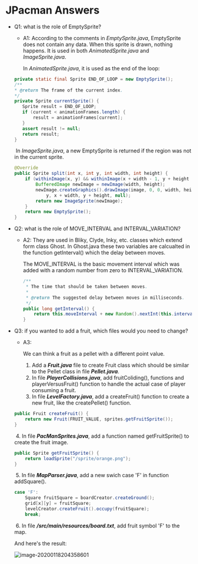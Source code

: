 # JPacman Answers

+ Q1: what is the role of EmptySprite?

  + A1: According to the comments in *EmptySprite.java*, EmptySprite does not contain any data. When this sprite is drawn, nothing happens. It is used in both *AnimatedSprite.java* and *ImageSprite.java*. 

    In *AnimatedSprite.java*, it is used as the end of the loop:

   ```java
  private static final Sprite END_OF_LOOP = new EmptySprite();
  /**
  * @return The frame of the current index.
  */
  private Sprite currentSprite() {
      Sprite result = END_OF_LOOP;
      if (current < animationFrames.length) {
          result = animationFrames[current];
      }
      assert result != null;
      return result;
  }
   ```

  ​		In *ImageSprite.java*, a new EmptySprite is returned if the region was not in the current sprite.
  
  ```java
  @Override
  public Sprite split(int x, int y, int width, int height) {
      if (withinImage(x, y) && withinImage(x + width - 1, y + height - 1)) {
          BufferedImage newImage = newImage(width, height);
          newImage.createGraphics().drawImage(image, 0, 0, width, height, x,
              y, x + width, y + height, null);
          return new ImageSprite(newImage);
      }
      return new EmptySprite();
  }
  ```
  
  


+ Q2: what is the role of MOVE_INTERVAL and INTERVAL_VARIATION?

  + A2: They are used in Bliky, Clyde, Inky, etc. classes which extend form class Ghost. In Ghost.java these two variables are calcualted in the function getInterval() which the delay between moves.

    The MOVE_INTERVAL is the basic movement interval which was added with a random number from zero to INTERVAL_VARIATION.

    ```java
    /**
     * The time that should be taken between moves.
     *
     * @return The suggested delay between moves in milliseconds.
     */
    public long getInterval() {
        return this.moveInterval + new Random().nextInt(this.intervalVariation);
    }
    ```

    

+ Q3: if you wanted to add a fruit, which files would you need to change?

  + A3: 
  
    We can think a fruit as a pellet with a different point value. 
  
    1. Add a ***Fruit.java*** file to create Fruit class which should be similar to the Pellet class in file ***Pellet.java***.
    2. In file ***PlayerCollisions.java***, add fruitColiding(),  functions  and playerVersusFruit() function to handle the actual case of player consuming a fruit.
    3. In file ***LevelFactory.java***, add a createFruit() function to create a new fruit, like the createPellet() function.
    
  ```java
  public Fruit createFruit() {
      return new Fruit(FRUIT_VALUE, sprites.getFruitSprite());
  }
  ```
  
  ​		4. In file ***PacManSprites.java***, add a function named getFruitSprite() to create the fruit image.
  
  ```java
  public Sprite getFruitSprite() {
      return loadSprite("/sprite/orange.png");
  }
  ```
  
  ​		5. In file ***MapParser.java***, add a new swich case 'F' in function addSquare().
  
  ```java
  case 'F':
      Square fruitSquare = boardCreator.createGround();
      grid[x][y] = fruitSquare;
      levelCreator.createFruit().occupy(fruitSquare);
      break;
  ```
  
  ​		6. In file ***/src/main/resources/board.txt***, add fruit symbol 'F' to the map.
  
    And here's the result:
  
    ![image-20200118204358601](https://tva1.sinaimg.cn/large/006tNbRwgy1gb1rtgqtnhj30a80bxjrl.jpg)
  
  